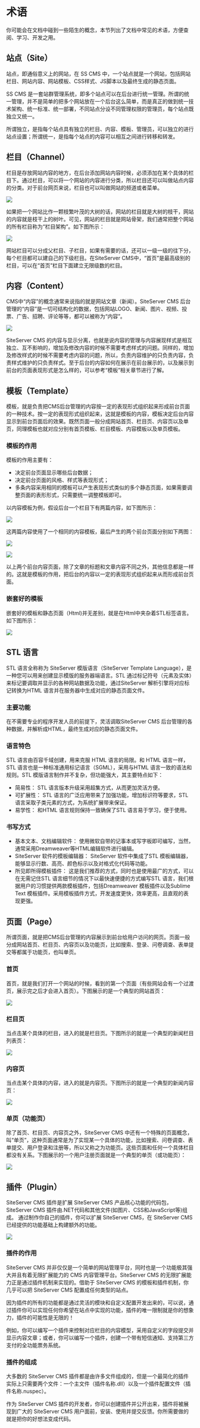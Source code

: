 # 术语

你可能会在文档中碰到一些陌生的概念，本节列出了文档中常见的术语，方便查阅、学习、开发之用。

## 站点（Site）

站点，即通俗意义上的网站，在 SS CMS 中，一个站点就是一个网站，包括网站栏目、网站内容、网站模板、CSS样式、JS脚本以及最终生成的静态页面。

SS CMS 是一套站群管理系统，即多个站点可以在后台进行统一管理。所谓的统一管理，并不是简单的把多个网站放在一个后台这么简单，而是真正的做到统一技术架构、统一标准、统一部署，不同站点分设不同管理权限的管理员，每个站点既独立又统一。

所谓独立，是指每个站点具有独立的栏目、内容、模板、管理员，可以独立的进行站点设置；所谓统一，是指每个站点的内容可以相互之间进行转移和转发。

## 栏目（Channel）

栏目是存放网站内容的地方，在后台添加网站内容时候，必须添加在某个具体的栏目下。通过栏目，可以将一个网站的内容进行分类，所以栏目还可以叫做站点内容的分类。对于前台网页来说，栏目也可以叫做网站的频道或者菜单。

![](/images/getting-started/glossary/channel.jpg)

如果把一个网站比作一颗枝繁叶茂的大树的话，网站的栏目就是大树的枝干，网站的内容就是枝干上的树叶。可见，网站的栏目就是网站骨架，我们通常把整个网站的所有栏目称为“栏目架构”。如下图所示：

![](/images/getting-started/glossary/channel-structure.png)

网站栏目可以分成父栏目、子栏目，如果有需要的话，还可以一级一级的往下分，每个栏目都可以建自己的下级栏目。在SiteServer CMS中，“首页”是最高级别的栏目，可以在“首页”栏目下面建立无限级数的栏目。

## 内容（Content）

CMS中“内容”的概念通常来说指的就是网站文章（新闻）。SiteServer CMS 后台管理的“内容”是一切可结构化的数据，包括网站LOGO、新闻、图片、视频、投票、广告、招聘、评论等等，都可以被称为“内容”。

![](/images/getting-started/glossary/content.jpg)

SiteServer CMS 的内容与显示分离，也就是说内容的管理与内容展现样式是相互独立、互不影响的，增加及修改内容的时候不需要考虑样式的问题。同样的，增加及修改样式的时候不需要考虑内容的问题，所以，负责内容维护的只负责内容，负责样式维护的只负责样式。至于后台的内容如何在展示在前台展示的，以及展示到前台的页面表现形式是怎么样的，可以参考“模板”相关章节进行了解。

## 模板（Template）

模板，就是负责把CMS后台管理的内容按一定的表现形式组织起来形成前台页面的一种技术。按一定的表现形式组织起来，这就是模板的内容，模板决定后台内容显示到前台页面后的效果。既然页面一般分成网站首页、栏目页、内容页以及单页，同理模板也就对应分别有首页模板、栏目模板、内容模板以及单页模板。

### 模板的作用

模板的作用主要有：

+ 决定前台页面显示哪些后台数据；
+ 决定前台页面的风格、样式等表现形式；
+ 多条内容采用相同的模板可以产生表现形式类似的多个静态页面，如果需要调整页面的表形形式，只需要统一调整模板即可。

以内容模板为例，假设后台一个栏目下有两篇内容，如下图所示：

![](/images/getting-started/glossary/template-content.jpg)

这两篇内容使用了一个相同的内容模板，最后产生的两个前台页面分别如下两图：

![](/images/getting-started/glossary/template-page1.jpg)

![](/images/getting-started/glossary/template-page2.jpg)

以上两个前台内容页面，除了文章的标题和文章内容不同之外，其他信息都是一样的。这就是模板的作用，把后台的内容以一定的表现形式组织起来从而形成前台页面。

### 嵌套好的模板

嵌套好的模板和静态页面（Html)并无差别，就是在Html中夹杂着STL标签语言。如下图所示：

![](/images/getting-started/glossary/template-editor.jpg)

## STL 语言

STL 语言全称称为 SiteServer 模版语言（SiteServer Template Language），是一种您可以用来创建显示模版的服务器端语言。STL 通过标记符号（元素及实体）来标记要调取并显示的各种网站数据及功能，通过SiteServer 解析引擎将对应标记转换为HTML 语言并在服务器中生成对应的静态页面文件。

### 主要功能

在不需要专业的程序开发人员的前提下，灵活调取SiteServer CMS 后台管理的各种数据，并解析成HTML，最终生成对应的静态页面文件。

### 语言特色

STL 语言由百容千域创建，用来克服 HTML 语言的局限。和 HTML 语言一样，STL 语言也是一种标准通用标记语言（SGML），采用与HTML 语言一致的语法和规则。STL 模版语言制作并不复杂，但功能强大，其主要特点如下：

+ 简易性： STL 语言版本升级采用超集方式，从而更加灵活方便。
+ 可扩展性： STL 语言的广泛应用带来了加强功能，增加标识符等要求，STL 语言采取子类元素的方式，为系统扩展带来保证。
+ 易学性： 和HTML 语言规则保持一致确保了STL 语言易于学习，便于使用。

### 书写方式

+ 基本文本、文档编辑软件： 使用微软自带的记事本或写字板即可编写，当然，通常采用Dreamweaver等HTML编辑软件进行编辑。
+ SiteServer 软件的模板编辑器： SiteServer 软件中集成了STL 模板编辑器，能够显示行数、高亮、颜色标示以及对格式化代码等功能。
+ 所见即所得模板插件： 这是我们推荐的方式，同时也是使用最广的方式，可以在无需记住STL 语言细节的情况下以最快速便捷的方式编写STL 语言，我们根据用户的习惯提供两款模板插件，包括Dreamweaver 模板插件以及Sublime Text 模板插件。采用模板插件方式，开发速度更快，效率更高，且直观的表现更强。

## 页面（Page）

所谓页面，就是把CMS后台管理的内容展示到前台给用户访问的网页。页面一般分成网站首页、栏目页、内容页以及功能页，比如搜索、登录、问卷调查、表单提交等都属于功能页，也叫单页。

### 首页

首页，就是我们打开一个网站的时候，看到的第一个页面（有些网站会有一个过渡页，展示完之后才会进入首页）。下图展示的是一个典型的网站首页：

![](/images/getting-started/glossary/page-index.jpg)

### 栏目页

当点击某个具体的栏目，进入的就是栏目页。下图所示的就是一个典型的新闻栏目列表页：

![](/images/getting-started/glossary/page-channel.jpg)

### 内容页

当点击某个具体的内容，进入的就是内容页。下图所示的就是一个典型的新闻内容页：

![](/images/getting-started/glossary/page-content.jpg)

### 单页（功能页）

除了首页、栏目页、内容页之外，SiteServer CMS 中还有一个特殊的页面概念，叫“单页”，这种页面通常是为了实现某一个具体的功能，比如搜索、问卷调查、表单提交、用户登录和注册等，所以又称之为功能页。这些页面和任何一个具体栏目都没有关系。下图展示的一个用户注册页面就是一个典型的单页（或功能页）：

![](/images/getting-started/glossary/page-file.jpg)

## 插件（Plugin）

SiteServer CMS 插件是扩展 SiteServer CMS 产品核心功能的代码包，SiteServer CMS 插件由.NET代码和其他文件(如图片、CSS和JavaScript等)组成。 通过制作你自己的插件，你可以扩展 SiteServer CMS，在 SiteServer CMS 已经提供的功能基础上构建额外的功能。

![](/images/getting-started/glossary/plugin.jpg)

### 插件的作用

SiteServer CMS 并非仅仅是一个简单的网站管理平台，同时也是一个功能极其强大并且有着无限扩展能力的 CMS 内容管理平台。SiteServer CMS 的无限扩展能力正是通过插件机制来实现的。借助于 SiteServer CMS 的模板和插件机制，你几乎可以把 SiteServer CMS 配置成任何类型的站点。

因为插件的所有的功能都是通过灵活的模块和自定义配置开发出来的，可以说，通过插件你可以实现任何你希望在站点中实现的功能，插件的唯一限制就是你的想象力，插件的可能性是无限的！

例如，你可以编写一个插件来控制对应栏目的内容模型，采用自定义的字段提交并显示内容文章；或者，你可以编写一个插件，创建一个带有短信通知、支持第三方支付的全功能票务系统。

### 插件的组成

大多数的 SiteServer CMS 插件都是由许多文件组成的，但是一个最简化的插件实际上只需要两个文件：一个主文件（插件名称.dll）以及一个插件配置文件（插件名称.nuspec）。

作为 SiteServer CMS 插件的开发者，你可以创建插件并公开出来，插件将被展现到广大的 SiteServer CMS 用户面前，安装、使用并提交反馈。你所需要做的就是把你的好想法变成代码。
